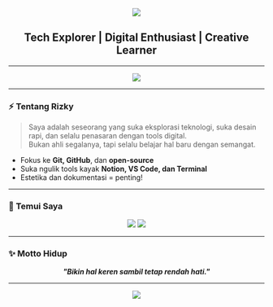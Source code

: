 <p align="center">
  <img src="https://capsule-render.vercel.app/api?type=waving&color=0:36BCF7,100:1E1E2F&height=200&section=header&text=Mhmd%20Rizky&fontSize=50&fontAlignY=35&animation=fadeIn" />
</p>

<h2 align="center">Tech Explorer | Digital Enthusiast | Creative Learner</h2>

---

<p align="center">
  <img src="https://readme-typing-svg.herokuapp.com?font=JetBrains+Mono&weight=500&size=22&pause=1000&color=F7C52D&center=true&vCenter=true&width=600&lines=I+build,+explore,+and+learn+every+day.;Welcome+to+my+digital+space." />
</p>

---

### ⚡ Tentang Rizky

> Saya adalah seseorang yang suka eksplorasi teknologi, suka desain rapi, dan selalu penasaran dengan tools digital.  
> Bukan ahli segalanya, tapi selalu belajar hal baru dengan semangat.

- Fokus ke **Git, GitHub**, dan **open-source**
- Suka ngulik tools kayak **Notion, VS Code, dan Terminal**
- Estetika dan dokumentasi = penting!

---

### 🔗 Temui Saya

<p align="center">
  <a href="https://github.com/mhmdrizky89"><img src="https://img.shields.io/badge/GitHub-%23181717?style=for-the-badge&logo=github&logoColor=white" /></a>
  <a href="mailto:your.email@example.com"><img src="https://img.shields.io/badge/Email-D14836?style=for-the-badge&logo=gmail&logoColor=white" /></a>
</p>

---

### ✨ Motto Hidup

<p align="center"><b><i>"Bikin hal keren sambil tetap rendah hati."</i></b></p>

---

<p align="center">
  <img src="https://capsule-render.vercel.app/api?type=waving&color=0:1E1E2F,100:36BCF7&height=100&section=footer" />
</p>
